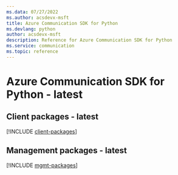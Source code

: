 ```yaml
---
ms.data: 07/27/2022
ms.author: acsdevx-msft
title: Azure Communication SDK for Python
ms.devlang: python
author: acsdevx-msft
description: Reference for Azure Communication SDK for Python
ms.service: communication
ms.topic: reference
---
```

# Azure Communication SDK for Python - latest

## Client packages - latest
[!INCLUDE [client-packages](communication-client-index.md)]
## Management packages - latest
[!INCLUDE [mgmt-packages](communication-mgmt-index.md)]